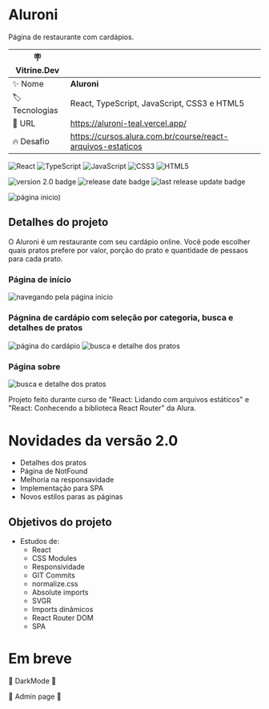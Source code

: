 # Aluroni

Página de restaurante com cardápios.

| :placard: Vitrine.Dev |     |
| -------------  | --- |
| :sparkles: Nome        | **Aluroni**
| :label: Tecnologias | React, TypeScript, JavaScript, CSS3 e HTML5
| :rocket: URL         | https://aluroni-teal.vercel.app/
| :fire: Desafio     | https://cursos.alura.com.br/course/react-arquivos-estaticos

![React](https://img.shields.io/badge/react-%2320232a.svg?style=for-the-badge&logo=react&logoColor=%2361DAFB)
![TypeScript](https://img.shields.io/badge/typescript-%23007ACC.svg?style=for-the-badge&logo=typescript&logoColor=white)
![JavaScript](https://img.shields.io/badge/javascript-%23323330.svg?style=for-the-badge&logo=javascript&logoColor=%23F7DF1E)
![CSS3](https://img.shields.io/badge/css3-%231572B6.svg?style=for-the-badge&logo=css3&logoColor=white)
![HTML5](https://img.shields.io/badge/html5-%23E34F26.svg?style=for-the-badge&logo=html5&logoColor=white)


![version 2.0 badge](https://img.shields.io/badge/Version-2.0-green)
![release date badge](https://img.shields.io/badge/Release%20date-31%2F10%2F22-blue)
![last release update badge](https://img.shields.io/badge/Last%20Release%20Update-21%2F02%2F23-brightgreen)

![página inicio)](https://user-images.githubusercontent.com/91892938/221431384-b2308e85-b872-40b5-97b9-5dddfe79b14b.png#vitrinedev)

## Detalhes do projeto

O Aluroni é um restaurante com seu cardápio online. Você pode escolher quais pratos prefere por valor, porção do prato e quantidade de pessaos para cada prato.

### Página de início
 <img align="center" alt="navegando pela página inicio" src="https://user-images.githubusercontent.com/91892938/221432713-d65fc8ce-ca4b-455d-8ca9-7ad45d1e345c.gif" />

### Págnina de cardápio com seleção por categoria, busca e detalhes de pratos
 <img align="center" alt="página do cardápio" src="https://user-images.githubusercontent.com/91892938/221432916-960d5902-ac50-4246-883f-2e6ebf9cb5d2.gif" />
 
 <img align="center" alt="busca e detalhe dos pratos" src="https://user-images.githubusercontent.com/91892938/221433098-94983e0d-01bb-4502-9cea-3769fc7b0b1f.gif" />

### Página sobre
<img align="center" alt="busca e detalhe dos pratos" src="https://user-images.githubusercontent.com/91892938/221433174-bfc44cc8-fa1f-4a18-b23e-24f33d8b3cd5.gif" />

Projeto feito durante curso de "React: Lidando com arquivos estáticos" e "React: Conhecendo a biblioteca React Router" da Alura.

# Novidades da versão 2.0

- Detalhes dos pratos
- Página de NotFound
- Melhoria na responsavidade
- Implementação para SPA
- Novos estilos paras as páginas

## Objetivos do projeto
* Estudos de:
  * React
  * CSS Modules
  * Responsividade
  * GIT Commits
  * normalize.css
  * Absolute imports
  * SVGR
  * Imports dinâmicos
  * React Router DOM
  * SPA

# Em breve

:construction: DarkMode :construction:

:construction: Admin page :construction:
